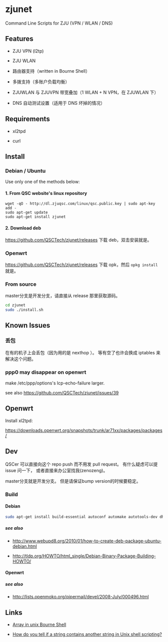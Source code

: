 # zjunet

Command Line Scripts for ZJU (VPN / WLAN / DNS)

## Features

- ZJU VPN (l2tp)

- ZJU WLAN

- 路由器支持（written in Bourne Shell）

- 多拨支持（多账户负载均衡）

- ZJUWLAN 与 ZJUVPN 带宽叠加（1 WLAN + N VPN，在 ZJUWLAN 下）

- DNS 自动测试设置（适用于 DNS 坏掉的情况）

## Requirements

- xl2tpd

- curl

## Install

### Debian / Ubuntu

Use only one of the methods below:

#### 1. From QSC website's linux repository
    
    wget -qO - http://dl.zjuqsc.com/linux/qsc.public.key | sudo apt-key add -
    sudo apt-get update
    sudo apt-get install zjunet
    
#### 2. Download deb
https://github.com/QSCTech/zjunet/releases
下载 deb，双击安装就是。

### Openwrt

https://github.com/QSCTech/zjunet/releases
下载 opk，然后 `opkg install` 就是。

### From source

master分支是开发分支，请直接从 release 那里获取源码。

```bash
cd zjunet
sudo ./install.sh
```

## Known Issues

### 丢包

在有的机子上会丢包（因为用的是 nexthop ）。
等有空了也许会换成 iptables 来解决这个问题。

### ppp0 may disappear on openwrt

make /etc/ppp/options's lcp-echo-failure larger.

see also https://github.com/QSCTech/zjunet/issues/39

## Openwrt

Install xl2tpd:

https://downloads.openwrt.org/snapshots/trunk/ar71xx/packages/packages/

## Dev

QSCer 可以直接向这个 repo push 而不用发 pull request。
有什么疑虑可以提 issue 问一下，
或者直接来办公室找我(zenozeng)。

master分支就是开发分支。
但是请保证bump version的时候要稳定。

### Build

#### Debian

```bash
sudo apt-get install build-essential autoconf automake autotools-dev dh-make debhelper devscripts fakeroot xutils lintian pbuilder
```

##### see also

- http://www.webupd8.org/2010/01/how-to-create-deb-package-ubuntu-debian.html

- http://tldp.org/HOWTO/html_single/Debian-Binary-Package-Building-HOWTO/

#### Openwrt

##### see also

- http://lists.openmoko.org/pipermail/devel/2008-July/000496.html

## Links

- [Array in unix Bourne Shell](http://unix.stackexchange.com/questions/137566/array-in-unix-bourne-shell)

- [How do you tell if a string contains another string in Unix shell scripting?](http://stackoverflow.com/questions/2829613/how-do-you-tell-if-a-string-contains-another-string-in-unix-shell-scripting)
